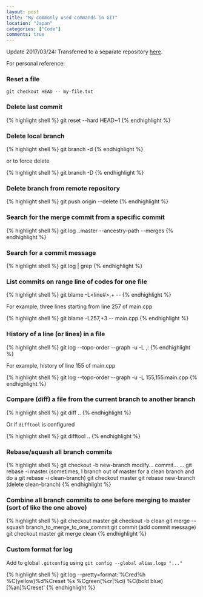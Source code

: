 ```yaml
---
layout: post
title: "My commonly used commands in GIT"
location: "Japan"
categories: ["Code"]
comments: true
---
```


Update 2017/03/24: Transferred to a separate repository [here](https://github.com/flowerinthenight/git-cheatsheet).

For personal reference:

### Reset a file

```
git checkout HEAD -- my-file.txt
```

### Delete last commit

{% highlight shell %}
git reset --hard HEAD~1
{% endhighlight %}

### Delete local branch

{% highlight shell %}
git branch -d <branch-name>
{% endhighlight %}

or to force delete

{% highlight shell %}
git branch -D <branch-name>
{% endhighlight %}

### Delete branch from remote repository

{% highlight shell %}
git push origin --delete <remote-branch-name>
{% endhighlight %}

### Search for the merge commit from a specific commit

{% highlight shell %}
git log <SHA>..master --ancestry-path --merges
{% endhighlight %}

### Search for a commit message

{% highlight shell %}
git log | grep <pattern>
{% endhighlight %}

### List commits on range line of codes for one file

{% highlight shell %}
git blame -L<line#>,+<offset> -- <filename>
{% endhighlight %}

For example, three lines starting from line 257 of main.cpp

{% highlight shell %}
git blame -L257,+3 -- main.cpp
{% endhighlight %}

### History of a line (or lines) in a file

{% highlight shell %}
git log --topo-order --graph -u -L <line-start>,<line-end>:<file>
{% endhighlight %}

For example, history of line 155 of main.cpp

{% highlight shell %}
git log --topo-order --graph -u -L 155,155:main.cpp
{% endhighlight %}

### Compare (diff) a file from the current branch to another branch

{% highlight shell %}
git diff ..<target-branch> <path-to-file>
{% endhighlight %}

Or if `difftool` is configured

{% highlight shell %}
git difftool ..<target-branch> <path-to-file>
{% endhighlight %}

### Rebase/squash all branch commits

{% highlight shell %}
git checkout -b new-branch
modify...
commit...
...
git rebase -i master
(sometimes, I branch out of master for a clean branch and do a git rebase -i clean-branch)
git checkout master
git rebase new-branch
(delete clean-branch)
{% endhighlight %}

### Combine all branch commits to one before merging to master (sort of like the one above)

{% highlight shell %}
git checkout master
git checkout -b clean
git merge --squash branch_to_merge_to_one_commit
git commit
(add commit message)
git checkout master
git merge clean
{% endhighlight %}

### Custom format for log

Add to global `.gitconfig` using `git config --global alias.logp "..."`

{% highlight shell %}
git log --pretty=format:'%Cred%h %C(yellow)%d%Creset %s %Cgreen(%cr|%ci) %C(bold blue)[%an]%Creset'
{% endhighlight %}
